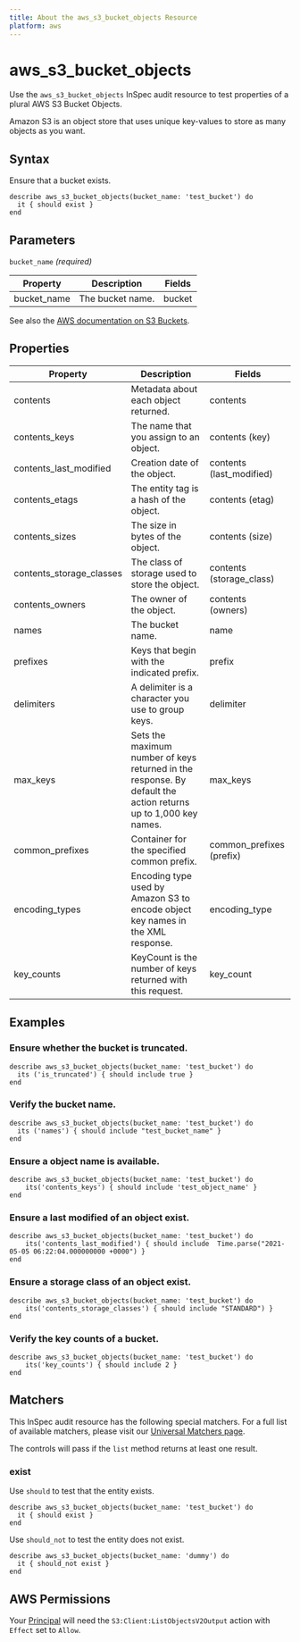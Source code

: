 ```yaml
---
title: About the aws_s3_bucket_objects Resource
platform: aws
---
```


# aws\_s3\_bucket\_objects

Use the `aws_s3_bucket_objects` InSpec audit resource to test properties of a plural AWS S3 Bucket Objects.

Amazon S3 is an object store that uses unique key-values to store as many objects as you want.

## Syntax

Ensure that a bucket exists.

    describe aws_s3_bucket_objects(bucket_name: 'test_bucket') do
      it { should exist }
    end

## Parameters

`bucket_name` _(required)_

| Property | Description | Fields |
| --- | --- | --- |
| bucket_name | The bucket name. | bucket |

See also the [AWS documentation on S3 Buckets](https://docs.aws.amazon.com/AmazonS3/latest/dev/UsingBucket.html).

## Properties

| Property | Description | Fields |
| --- | --- | --- |
| contents | Metadata about each object returned.| contents |
| contents_keys | The name that you assign to an object. | contents (key) |
| contents_last_modified | Creation date of the object. | contents (last_modified) |
| contents_etags | The entity tag is a hash of the object. | contents (etag) |
| contents_sizes | The size in bytes of the object. | contents (size) |
| contents_storage_classes | The class of storage used to store the object. | contents (storage_class) |
| contents_owners | The owner of the object. | contents (owners) |
| names | The bucket name. | name |
| prefixes | Keys that begin with the indicated prefix. | prefix |
| delimiters | A delimiter is a character you use to group keys. | delimiter |
| max_keys | Sets the maximum number of keys returned in the response. By default the action returns up to 1,000 key names. | max_keys |
| common_prefixes | Container for the specified common prefix. | common_prefixes (prefix) |
| encoding_types | Encoding type used by Amazon S3 to encode object key names in the XML response. | encoding_type |
| key_counts | KeyCount is the number of keys returned with this request. | key_count |

## Examples

### Ensure whether the bucket is truncated.
    describe aws_s3_bucket_objects(bucket_name: 'test_bucket') do
      its ('is_truncated') { should include true }
    end

### Verify the bucket name.
    describe aws_s3_bucket_objects(bucket_name: 'test_bucket') do
      its ('names') { should include "test_bucket_name" }
    end

### Ensure a object name is available.
    describe aws_s3_bucket_objects(bucket_name: 'test_bucket') do
        its('contents_keys') { should include 'test_object_name' }
    end

### Ensure a last modified of an object exist.
    describe aws_s3_bucket_objects(bucket_name: 'test_bucket') do
        its('contents_last_modified') { should include  Time.parse("2021-05-05 06:22:04.000000000 +0000") }
    end

### Ensure a storage class of an object exist.
    describe aws_s3_bucket_objects(bucket_name: 'test_bucket') do
        its('contents_storage_classes') { should include "STANDARD") }
    end

### Verify the key counts of a bucket.
    describe aws_s3_bucket_objects(bucket_name: 'test_bucket') do
        its('key_counts') { should include 2 }
    end

## Matchers

This InSpec audit resource has the following special matchers. For a full list of available matchers, please visit our [Universal Matchers page](https://www.inspec.io/docs/reference/matchers/).

The controls will pass if the `list` method returns at least one result.

### exist

Use `should` to test that the entity exists.

    describe aws_s3_bucket_objects(bucket_name: 'test_bucket') do
      it { should exist }
    end

Use `should_not` to test the entity does not exist.

    describe aws_s3_bucket_objects(bucket_name: 'dummy') do
      it { should_not exist }
    end

## AWS Permissions

Your [Principal](https://docs.aws.amazon.com/IAM/latest/UserGuide/intro-structure.html#intro-structure-principal) will need the `S3:Client:ListObjectsV2Output` action with `Effect` set to `Allow`.